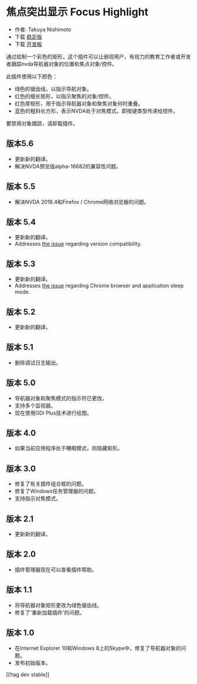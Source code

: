 # 焦点突出显示 Focus Highlight #

* 作者: Takuya Nishimoto
* 下载 [稳定版][2]
* 下载 [开发板][1]

通过绘制一个彩色的矩形，这个插件可以让弱视用户，有视力的教育工作者或开发者跟踪nvda导航器对象的位置和焦点对象/控件。

此插件使用以下颜色：

* 绿色的锯齿线，以指示导航对象。
* 红色的细长矩形，以指示聚焦的对象/控件。
* 红色厚矩形，用于指示导航器对象和聚焦对象何时重叠。
* 蓝色的粗斜长方形，表示NVDA处于对焦模式，即按键类型传递给控件。

要禁用对象跟踪，请卸载插件。

## 版本5.6 ##

* 更新新的翻译。
* 解决NVDA预览版alpha-16682的兼容性问题。

## 版本 5.5 ##

* 解决NVDA 2018.4和Firefox / Chrome网络浏览器的问题。

## 版本 5.4 ##

* 更新新的翻译。
* Addresses [the issue](https://github.com/nvdajp/focusHighlight/issues/11)
  regarding version compatibility.

## 版本 5.3 ##

* 更新新的翻译。
* Addresses [the issue](https://github.com/nvdajp/focusHighlight/issues/10)
  regarding Chrome browser and application sleep mode.

## 版本 5.2 ##

* 更新新的翻译。

## 版本 5.1 ##

* 删除调试日志输出。

## 版本 5.0 ##

* 导航器对象和聚焦模式的指示符已更改。
* 支持多个监视器。
* 现在使用GDI Plus技术进行绘图。

## 版本 4.0 ##

* 如果当前应用程序处于睡眠模式，则隐藏矩形。

## 版本 3.0 ##

* 修复了有关插件组合框的问题。
* 修复了Windows任务管理器的问题。
* 支持指示对焦模式。

## 版本 2.1 ##

* 更新新的翻译。

## 版本 2.0 ##

* 插件管理器现在可以查看插件帮助。

## 版本 1.1 ##

* 将导航器对象矩形更改为绿色锯齿线。
* 修复了'重新加载插件'的问题。

## 版本 1.0 ##

* 在Internet Explorer 10和Windows 8上的Skype中，修复了导航器对象的问题。
* 发布初始版本。


[[!tag dev stable]]

[1]: https://addons.nvda-project.org/files/get.php?file=fh-dev

[2]: https://addons.nvda-project.org/files/get.php?file=fh
